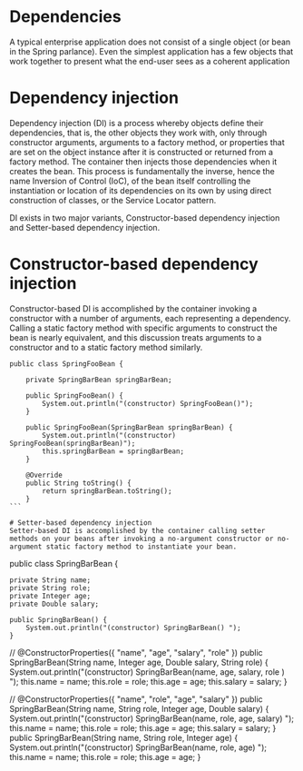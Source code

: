 # Dependencies
A typical enterprise application does not consist of a single object (or bean in the Spring parlance). Even the simplest application has a few objects that work together to present what the end-user sees as a coherent application

# Dependency injection
Dependency injection (DI) is a process whereby objects define their dependencies, that is, the other objects they work with, only through constructor arguments, arguments to a factory method, or properties that are set on the object instance after it is constructed or returned from a factory method. The container then injects those dependencies when it creates the bean. This process is fundamentally the inverse, hence the name Inversion of Control (IoC), of the bean itself controlling the instantiation or location of its dependencies on its own by using direct construction of classes, or the Service Locator pattern.

DI exists in two major variants, Constructor-based dependency injection and Setter-based dependency injection.

# Constructor-based dependency injection
Constructor-based DI is accomplished by the container invoking a constructor with a number of arguments, each representing a dependency. Calling a static factory method with specific arguments to construct the bean is nearly equivalent, and this discussion treats arguments to a constructor and to a static factory method similarly.

````
public class SpringFooBean {

	private SpringBarBean springBarBean;

	public SpringFooBean() {
		System.out.println("(constructor) SpringFooBean()");
	}

	public SpringFooBean(SpringBarBean springBarBean) {
		System.out.println("(constructor) SpringFooBean(springBarBean)");
		this.springBarBean = springBarBean;
	}

	@Override
	public String toString() {
		return springBarBean.toString();
	}
```

# Setter-based dependency injection
Setter-based DI is accomplished by the container calling setter methods on your beans after invoking a no-argument constructor or no-argument static factory method to instantiate your bean.

````
public class SpringBarBean {

	private String name;
	private String role;
	private Integer age;
	private Double salary;

	public SpringBarBean() {
		System.out.println("(constructor) SpringBarBean() ");
	}
	
//	@ConstructorProperties({ "name", "age", "salary", "role" })
	public SpringBarBean(String name, Integer age, Double salary, String role) {
		System.out.println("(constructor) SpringBarBean(name, age, salary, role ) ");
		this.name = name;
		this.role = role;
		this.age = age;
		this.salary = salary;
	}

//	@ConstructorProperties({ "name", "role", "age", "salary" })
	public SpringBarBean(String name, String role, Integer age, Double salary) {
		System.out.println("(constructor) SpringBarBean(name, role, age, salary) ");
		this.name = name;
		this.role = role;
		this.age = age;
		this.salary = salary;
	}
	public SpringBarBean(String name, String role, Integer age) {
		System.out.println("(constructor) SpringBarBean(name, role, age) ");
		this.name = name;
		this.role = role;
		this.age = age;
	}
	

```
